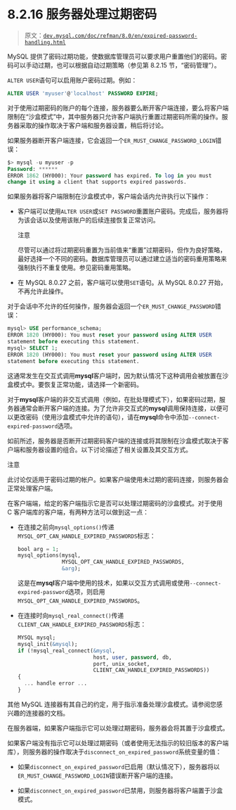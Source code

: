 # 8.2.16 服务器处理过期密码

> 原文：[`dev.mysql.com/doc/refman/8.0/en/expired-password-handling.html`](https://dev.mysql.com/doc/refman/8.0/en/expired-password-handling.html)

MySQL 提供了密码过期功能，使数据库管理员可以要求用户重置他们的密码。密码可以手动过期，也可以根据自动过期策略（参见第 8.2.15 节，“密码管理”）。

`ALTER USER`语句可以启用账户密码过期。例如：

```sql
ALTER USER 'myuser'@'localhost' PASSWORD EXPIRE;
```

对于使用过期密码的账户的每个连接，服务器要么断开客户端连接，要么将客户端限制在“沙盒模式”中，其中服务器只允许客户端执行重置过期密码所需的操作。服务器采取的操作取决于客户端和服务器设置，稍后将讨论。

如果服务器断开客户端连接，它会返回一个`ER_MUST_CHANGE_PASSWORD_LOGIN`错误：

```sql
$> mysql -u myuser -p
Password: ******
ERROR 1862 (HY000): Your password has expired. To log in you must
change it using a client that supports expired passwords.
```

如果服务器将客户端限制在沙盒模式中，客户端会话内允许执行以下操作：

+   客户端可以使用`ALTER USER`或`SET PASSWORD`重置账户密码。完成后，服务器将为该会话以及使用该账户的后续连接恢复正常访问。

    注意

    尽管可以通过将过期密码重置为当前值来“重置”过期密码，但作为良好策略，最好选择一个不同的密码。数据库管理员可以通过建立适当的密码重用策略来强制执行不重复使用。参见密码重用策略。

+   在 MySQL 8.0.27 之前，客户端可以使用`SET`语句。从 MySQL 8.0.27 开始，不再允许此操作。

对于会话中不允许的任何操作，服务器会返回一个`ER_MUST_CHANGE_PASSWORD`错误：

```sql
mysql> USE performance_schema;
ERROR 1820 (HY000): You must reset your password using ALTER USER
statement before executing this statement. 
mysql> SELECT 1;
ERROR 1820 (HY000): You must reset your password using ALTER USER
statement before executing this statement.
```

这通常发生在交互式调用**mysql**客户端时，因为默认情况下这种调用会被放置在沙盒模式中。要恢复正常功能，请选择一个新密码。

对于**mysql**客户端的非交互式调用（例如，在批处理模式下），如果密码过期，服务器通常会断开客户端的连接。为了允许非交互式的**mysql**调用保持连接，以便可以更改密码（使用沙盒模式中允许的语句），请在**mysql**命令中添加`--connect-expired-password`选项。

如前所述，服务器是否断开过期密码客户端的连接或将其限制在沙盒模式取决于客户端和服务器设置的组合。以下讨论描述了相关设置及其交互方式。

注意

此讨论仅适用于密码过期的帐户。如果客户端使用未过期的密码连接，则服务器会正常处理客户端。

在客户端端，给定的客户端指示它是否可以处理过期密码的沙盒模式。对于使用 C 客户端库的客户端，有两种方法可以做到这一点：

+   在连接之前向`mysql_options()`传递`MYSQL_OPT_CAN_HANDLE_EXPIRED_PASSWORDS`标志：

    ```sql
    bool arg = 1;
    mysql_options(mysql,
                  MYSQL_OPT_CAN_HANDLE_EXPIRED_PASSWORDS,
                  &arg);
    ```

    这是在**mysql**客户端中使用的技术，如果以交互方式调用或使用`--connect-expired-password`选项，则启用`MYSQL_OPT_CAN_HANDLE_EXPIRED_PASSWORDS`。

+   在连接时向`mysql_real_connect()`传递`CLIENT_CAN_HANDLE_EXPIRED_PASSWORDS`标志：

    ```sql
    MYSQL mysql;
    mysql_init(&mysql);
    if (!mysql_real_connect(&mysql,
                            host, user, password, db,
                            port, unix_socket,
                            CLIENT_CAN_HANDLE_EXPIRED_PASSWORDS))
    {
      ... handle error ...
    }
    ```

其他 MySQL 连接器有其自己的约定，用于指示准备处理沙盒模式。请参阅您感兴趣的连接器的文档。

在服务器端，如果客户端指示它可以处理过期密码，服务器会将其置于沙盒模式。

如果客户端没有指示它可以处理过期密码（或者使用无法指示的较旧版本的客户端库），则服务器的操作取决于`disconnect_on_expired_password`系统变量的值：

+   如果`disconnect_on_expired_password`已启用（默认情况下），服务器将以`ER_MUST_CHANGE_PASSWORD_LOGIN`错误断开客户端的连接。

+   如果`disconnect_on_expired_password`已禁用，则服务器将客户端置于沙盒模式。
